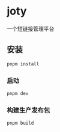 # joty
一个短链接管理平台
## 安装

```sh
pnpm install
```

### 启动

```sh
pnpm dev
```

### 构建生产发布包

```sh
pnpm build
```
